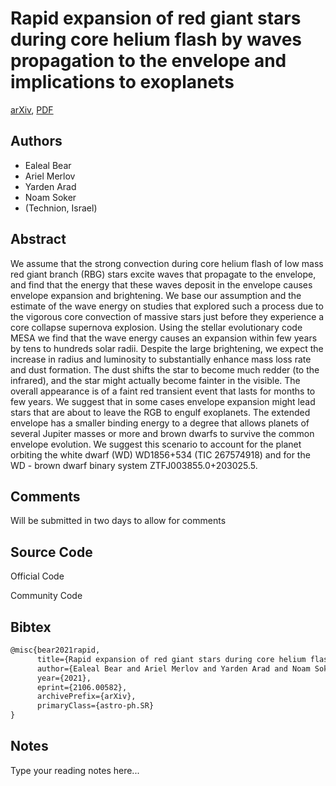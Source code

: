 
# Rapid expansion of red giant stars during core helium flash by waves propagation to the envelope and implications to exoplanets

[arXiv](https://arxiv.org/abs/2106.0582), [PDF](https://arxiv.org/pdf/2106.0582.pdf)

## Authors

- Ealeal Bear
- Ariel Merlov
- Yarden Arad
- Noam Soker
- (Technion, Israel)

## Abstract

We assume that the strong convection during core helium flash of low mass red giant branch (RBG) stars excite waves that propagate to the envelope, and find that the energy that these waves deposit in the envelope causes envelope expansion and brightening. We base our assumption and the estimate of the wave energy on studies that explored such a process due to the vigorous core convection of massive stars just before they experience a core collapse supernova explosion. Using the stellar evolutionary code MESA we find that the wave energy causes an expansion within few years by tens to hundreds solar radii. Despite the large brightening, we expect the increase in radius and luminosity to substantially enhance mass loss rate and dust formation. The dust shifts the star to become much redder (to the infrared), and the star might actually become fainter in the visible. The overall appearance is of a faint red transient event that lasts for months to few years. We suggest that in some cases envelope expansion might lead stars that are about to leave the RGB to engulf exoplanets. The extended envelope has a smaller binding energy to a degree that allows planets of several Jupiter masses or more and brown dwarfs to survive the common envelope evolution. We suggest this scenario to account for the planet orbiting the white dwarf (WD) WD1856+534 (TIC 267574918) and for the WD - brown dwarf binary system ZTFJ003855.0+203025.5.

## Comments

Will be submitted in two days to allow for comments

## Source Code

Official Code



Community Code



## Bibtex

```tex
@misc{bear2021rapid,
      title={Rapid expansion of red giant stars during core helium flash by waves propagation to the envelope and implications to exoplanets}, 
      author={Ealeal Bear and Ariel Merlov and Yarden Arad and Noam Soker},
      year={2021},
      eprint={2106.00582},
      archivePrefix={arXiv},
      primaryClass={astro-ph.SR}
}
```

## Notes

Type your reading notes here...

